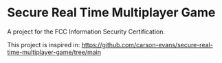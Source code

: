 # Secure Real Time Multiplayer Game

A project for the FCC Information Security Certification.

This project is inspired in: 
https://github.com/carson-evans/secure-real-time-multiplayer-game/tree/main